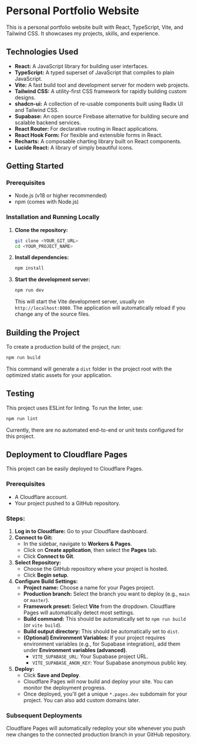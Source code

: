 # Personal Portfolio Website

This is a personal portfolio website built with React, TypeScript, Vite, and Tailwind CSS. It showcases my projects, skills, and experience.

## Technologies Used

- **React:** A JavaScript library for building user interfaces.
- **TypeScript:** A typed superset of JavaScript that compiles to plain JavaScript.
- **Vite:** A fast build tool and development server for modern web projects.
- **Tailwind CSS:** A utility-first CSS framework for rapidly building custom designs.
- **shadcn-ui:** A collection of re-usable components built using Radix UI and Tailwind CSS.
- **Supabase:** An open source Firebase alternative for building secure and scalable backend services.
- **React Router:** For declarative routing in React applications.
- **React Hook Form:** For flexible and extensible forms in React.
- **Recharts:** A composable charting library built on React components.
- **Lucide React:** A library of simply beautiful icons.

## Getting Started

### Prerequisites

- Node.js (v18 or higher recommended)
- npm (comes with Node.js)

### Installation and Running Locally

1.  **Clone the repository:**
    ```bash
    git clone <YOUR_GIT_URL>
    cd <YOUR_PROJECT_NAME>
    ```

2.  **Install dependencies:**
    ```bash
    npm install
    ```

3.  **Start the development server:**
    ```bash
    npm run dev
    ```
    This will start the Vite development server, usually on `http://localhost:8080`. The application will automatically reload if you change any of the source files.

## Building the Project

To create a production build of the project, run:

```bash
npm run build
```
This command will generate a `dist` folder in the project root with the optimized static assets for your application.

## Testing

This project uses ESLint for linting. To run the linter, use:

```bash
npm run lint
```
Currently, there are no automated end-to-end or unit tests configured for this project.

## Deployment to Cloudflare Pages

This project can be easily deployed to Cloudflare Pages.

### Prerequisites

- A Cloudflare account.
- Your project pushed to a GitHub repository.

### Steps:

1.  **Log in to Cloudflare:** Go to your Cloudflare dashboard.
2.  **Connect to Git:**
    *   In the sidebar, navigate to **Workers & Pages**.
    *   Click on **Create application**, then select the **Pages** tab.
    *   Click **Connect to Git**.
3.  **Select Repository:**
    *   Choose the GitHub repository where your project is hosted.
    *   Click **Begin setup**.
4.  **Configure Build Settings:**
    *   **Project name:** Choose a name for your Pages project.
    *   **Production branch:** Select the branch you want to deploy (e.g., `main` or `master`).
    *   **Framework preset:** Select **Vite** from the dropdown. Cloudflare Pages will automatically detect most settings.
    *   **Build command:** This should be automatically set to `npm run build` (or `vite build`).
    *   **Build output directory:** This should be automatically set to `dist`.
    *   **(Optional) Environment Variables:** If your project requires environment variables (e.g., for Supabase integration), add them under **Environment variables (advanced)**.
        *   `VITE_SUPABASE_URL`: Your Supabase project URL.
        *   `VITE_SUPABASE_ANON_KEY`: Your Supabase anonymous public key.
5.  **Deploy:**
    *   Click **Save and Deploy**.
    *   Cloudflare Pages will now build and deploy your site. You can monitor the deployment progress.
    *   Once deployed, you'll get a unique `*.pages.dev` subdomain for your project. You can also add custom domains later.

### Subsequent Deployments

Cloudflare Pages will automatically redeploy your site whenever you push new changes to the connected production branch in your GitHub repository.
